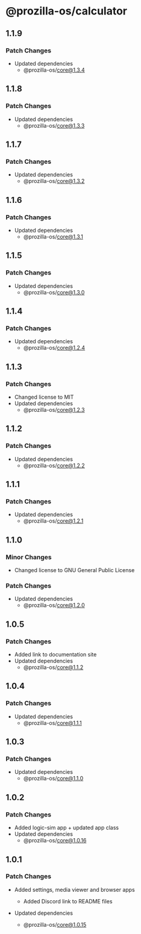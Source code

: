 # @prozilla-os/calculator

## 1.1.9

### Patch Changes

- Updated dependencies
  - @prozilla-os/core@1.3.4

## 1.1.8

### Patch Changes

- Updated dependencies
  - @prozilla-os/core@1.3.3

## 1.1.7

### Patch Changes

- Updated dependencies
  - @prozilla-os/core@1.3.2

## 1.1.6

### Patch Changes

- Updated dependencies
  - @prozilla-os/core@1.3.1

## 1.1.5

### Patch Changes

- Updated dependencies
  - @prozilla-os/core@1.3.0

## 1.1.4

### Patch Changes

- Updated dependencies
  - @prozilla-os/core@1.2.4

## 1.1.3

### Patch Changes

- Changed license to MIT
- Updated dependencies
  - @prozilla-os/core@1.2.3

## 1.1.2

### Patch Changes

- Updated dependencies
  - @prozilla-os/core@1.2.2

## 1.1.1

### Patch Changes

- Updated dependencies
  - @prozilla-os/core@1.2.1

## 1.1.0

### Minor Changes

- Changed license to GNU General Public License

### Patch Changes

- Updated dependencies
  - @prozilla-os/core@1.2.0

## 1.0.5

### Patch Changes

- Added link to documentation site
- Updated dependencies
  - @prozilla-os/core@1.1.2

## 1.0.4

### Patch Changes

- Updated dependencies
  - @prozilla-os/core@1.1.1

## 1.0.3

### Patch Changes

- Updated dependencies
  - @prozilla-os/core@1.1.0

## 1.0.2

### Patch Changes

- Added logic-sim app + updated app class
- Updated dependencies
  - @prozilla-os/core@1.0.16

## 1.0.1

### Patch Changes

- Added settings, media viewer and browser apps

  - Added Discord link to README files

- Updated dependencies
  - @prozilla-os/core@1.0.15
